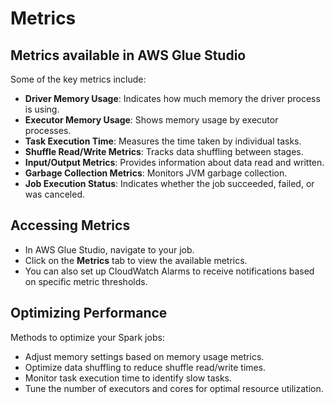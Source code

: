# Metrics

## Metrics available in AWS Glue Studio


Some of the key metrics include:
- **Driver Memory Usage**: Indicates how much memory the driver process is using.
- **Executor Memory Usage**: Shows memory usage by executor processes.
- **Task Execution Time**: Measures the time taken by individual tasks.
- **Shuffle Read/Write Metrics**: Tracks data shuffling between stages.
- **Input/Output Metrics**: Provides information about data read and written.
- **Garbage Collection Metrics**: Monitors JVM garbage collection.
- **Job Execution Status**: Indicates whether the job succeeded, failed, or was canceled.


## Accessing Metrics
   
- In AWS Glue Studio, navigate to your job.
- Click on the **Metrics** tab to view the available metrics.
- You can also set up CloudWatch Alarms to receive notifications based on specific metric thresholds.


## Optimizing Performance
Methods to optimize your Spark jobs:
- Adjust memory settings based on memory usage metrics.
- Optimize data shuffling to reduce shuffle read/write times.
- Monitor task execution time to identify slow tasks.
- Tune the number of executors and cores for optimal resource utilization.
